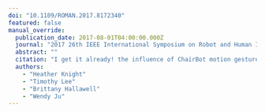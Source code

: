 ```yaml
---
doi: "10.1109/ROMAN.2017.8172340"
featured: false
manual_override:
  publication_date: 2017-08-01T04:00:00.000Z
  journal: "2017 26th IEEE International Symposium on Robot and Human Interactive Communication (RO-MAN)"
  abstract: ""
  citation: "I get it already! the influence of ChairBot motion gestures on bystander response (2017)"
  authors:
    - "Heather Knight"
    - "Timothy Lee"
    - "Brittany Hallawell"
    - "Wendy Ju"
---
```


<!-- You can add additional content about this publication here if needed -->
